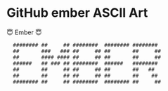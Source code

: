 # GitHub ember ASCII Art

:innocent: Ember :innocent:

```
  ######## ##     ## ########  ######## ########  
  ##       ###   ### ##     ## ##       ##     ## 
  ##       #### #### ##     ## ##       ##     ## 
  ######   ## ### ## ########  ######   ########  
  ##       ##     ## ##     ## ##       ##   ##   
  ##       ##     ## ##     ## ##       ##    ##  
  ######## ##     ## ########  ######## ##     ## 
```
